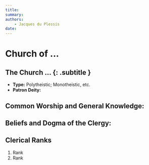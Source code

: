 ```yaml
---
title: 
summary: 
authors:
    - Jacques du Plessis
date: 
---
```

# Church of ...
## The Church ... {: .subtitle }

* **Type:** Polytheistic; Monotheistic, etc.
* **Patron Deity:** 

## Common Worship and General Knowledge:


## Beliefs and Dogma of the Clergy: 


## Clerical Ranks
1. Rank
2. Rank
